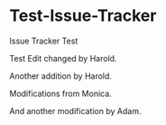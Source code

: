 Test-Issue-Tracker
==================

Issue Tracker Test

Test Edit changed by Harold.

Another addition by Harold.

Modifications from Monica.

And another modification by Adam.
